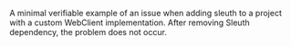 A minimal verifiable example of an issue when adding sleuth to a project with a custom WebClient implementation.
After removing Sleuth dependency, the problem does not occur.
